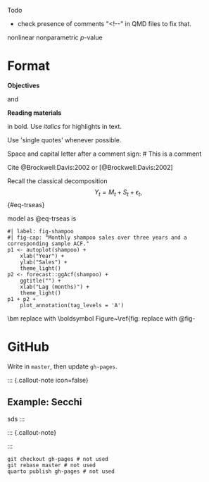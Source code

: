 Todo
- check presence of comments "<!--" in QMD files to fix that.

nonlinear
nonparametric
$p$-value

# Format

**Objectives**

and 

**Reading materials**

in bold. Use *italics* for highlights in text.

Use 'single quotes' whenever possible.

Space and capital letter after a comment sign: # This is a comment

Cite 
@Brockwell:Davis:2002
or 
[@Brockwell:Davis:2002]

Recall the classical decomposition
$$ 
Y_t = M_t + S_t + \epsilon_t,
$${#eq-trseas}

model as @eq-trseas is

```{r}
#| label: fig-shampoo
#| fig-cap: "Monthly shampoo sales over three years and a corresponding sample ACF."
p1 <- autoplot(shampoo) + 
    xlab("Year") + 
    ylab("Sales") + 
    theme_light()
p2 <- forecast::ggAcf(shampoo) + 
    ggtitle("") +
    xlab("Lag (months)") + 
    theme_light()
p1 + p2 +
    plot_annotation(tag_levels = 'A')
```

\bm replace with \boldsymbol 
Figure~\ref{fig: replace with @fig-

# GitHub

Write in `master`, then update `gh-pages`.

::: {.callout-note icon=false}

## Example: Secchi

sds
:::


::: {.callout-note}

:::


```
git checkout gh-pages # not used
git rebase master # not used
quarto publish gh-pages # not used
```
